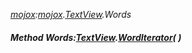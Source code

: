 _[mojox](../../modules/mojox/mojox-module.md):[mojox](../../modules/mojox/mojox-module.md).[TextView](../../modules/mojox/mojox-textview.md).Words_
##### Method Words:[TextView](../../modules/mojox/mojox-textview.md).[WordIterator](../../modules/mojox/mojox-textview-worditerator.md)(  )
